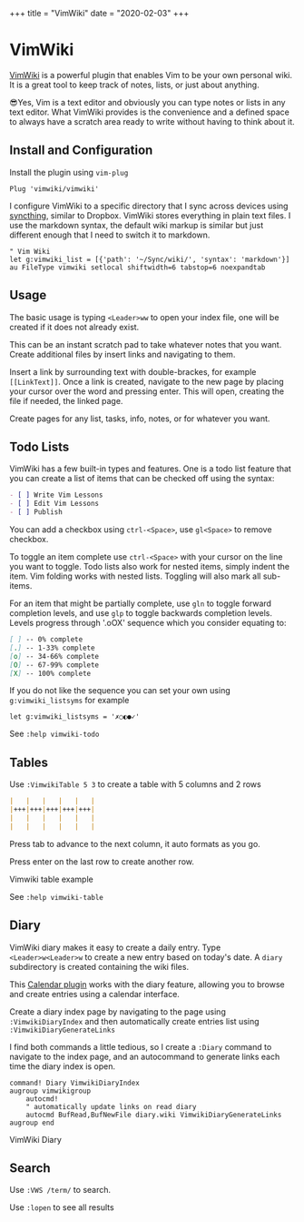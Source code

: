 +++
title = "VimWiki"
date = "2020-02-03"
+++

# VimWiki

[VimWiki](https://github.com/vimwiki/vimwiki) is a powerful plugin that enables Vim to be your own personal wiki. It is a great tool to keep track of notes, lists, or just about anything.

😎Yes, Vim is a text editor and obviously you can type notes or lists in any text editor. What VimWiki provides is the convenience and a defined space to always have a scratch area ready to write without having to think about it.

## Install and Configuration

Install the plugin using `vim-plug`

```vim
Plug 'vimwiki/vimwiki'
```

I configure VimWiki to a specific directory that I sync across devices using [syncthing](https://syncthing.net/), similar to Dropbox. VimWiki stores everything in plain text files. I use the markdown syntax, the default wiki markup is similar but just different enough that I need to switch it to markdown.

```vim
" Vim Wiki
let g:vimwiki_list = [{'path': '~/Sync/wiki/', 'syntax': 'markdown'}]
au FileType vimwiki setlocal shiftwidth=6 tabstop=6 noexpandtab
```

## Usage

The basic usage is typing `<Leader>ww` to open your index file, one will be created if it does not already exist.

This can be an instant scratch pad to take whatever notes that you want. Create additional files by insert links and navigating to them.

Insert a link by surrounding text with double-brackes, for example `[[LinkText]]`. Once a link is created, navigate to the new page by placing your cursor over the word and pressing enter. This will open, creating the file if needed, the linked page.

Create pages for any list, tasks, info, notes, or for whatever you want.

## Todo Lists

VimWiki has a few built-in types and features. One is a todo list feature that you can create a list of items that can be checked off using the syntax:

```markdown
- [ ] Write Vim Lessons
- [ ] Edit Vim Lessons
- [ ] Publish
```

You can add a checkbox using `ctrl-<Space>`, use `gl<Space>` to remove checkbox.

To toggle an item complete use `ctrl-<Space>` with your cursor on the line you want to toggle. Todo lists also work for nested items, simply indent the item. Vim folding works with nested lists. Toggling will also mark all sub-items.

For an item that might be partially complete, use `gln` to toggle forward completion levels, and use `glp` to toggle backwards completion levels. Levels progress through '.oOX' sequence which you consider equating to:

```markdown
[ ] -- 0% complete
[.] -- 1-33% complete
[o] -- 34-66% complete
[O] -- 67-99% complete
[X] -- 100% complete
```

If you do not like the sequence you can set your own using `g:vimwiki_listsyms` for example

```vim
let g:vimwiki_listsyms = '✗○◐●✓'
```

See `:help vimwiki-todo`

## Tables

Use `:VimwikiTable 5 3` to create a table with 5 columns and 2 rows

```markdown
|   |   |   |   |   |
|+++|+++|+++|+++|+++|
|   |   |   |   |   |
|   |   |   |   |   |
```

Press tab to advance to the next column, it auto formats as you go.

Press enter on the last row to create another row.

Vimwiki table example

See `:help vimwiki-table`

## Diary

VimWiki diary makes it easy to create a daily entry. Type `<Leader>w<Leader>w` to create a new entry based on today's date. A `diary` subdirectory is created containing the wiki files.

This [Calendar plugin](https://github.com/mattn/calendar-vim) works with the diary feature, allowing you to browse and create entries using a calendar interface.

Create a diary index page by navigating to the page using `:VimwikiDiaryIndex` and then automatically create entries list using `:VimwikiDiaryGenerateLinks`

I find both commands a little tedious, so I create a `:Diary` command to navigate to the index page, and an autocommand to generate links each time the diary index is open.

```vim
command! Diary VimwikiDiaryIndex
augroup vimwikigroup
    autocmd!
    " automatically update links on read diary
    autocmd BufRead,BufNewFile diary.wiki VimwikiDiaryGenerateLinks
augroup end
```

VimWiki Diary

## Search

Use `:VWS /term/` to search.

Use `:lopen` to see all results
